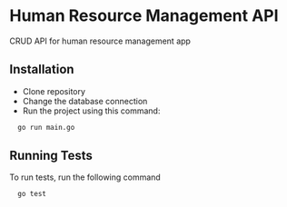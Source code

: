 
# Human Resource Management API

CRUD API for human resource management app


## Installation

- Clone repository
- Change the database connection
- Run the project using this command:

```bash
  go run main.go
```


## Running Tests

To run tests, run the following command

```bash
  go test
```


